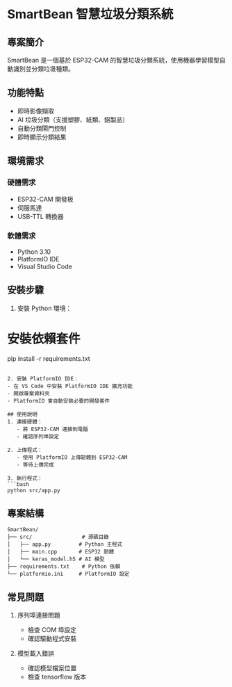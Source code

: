 # SmartBean 智慧垃圾分類系統

## 專案簡介
SmartBean 是一個基於 ESP32-CAM 的智慧垃圾分類系統，使用機器學習模型自動識別並分類垃圾種類。

## 功能特點
- 即時影像擷取
- AI 垃圾分類（支援塑膠、紙類、鋁製品）
- 自動分類閘門控制
- 即時顯示分類結果

## 環境需求
### 硬體需求
- ESP32-CAM 開發板
- 伺服馬達
- USB-TTL 轉換器

### 軟體需求
- Python 3.10
- PlatformIO IDE
- Visual Studio Code

## 安裝步驟
1. 安裝 Python 環境：

# 安裝依賴套件
pip install -r requirements.txt
```

2. 安裝 PlatformIO IDE：
- 在 VS Code 中安裝 PlatformIO IDE 擴充功能
- 開啟專案資料夾
- PlatformIO 會自動安裝必要的開發套件

## 使用說明
1. 連接硬體：
   - 將 ESP32-CAM 連接到電腦
   - 確認序列埠設定

2. 上傳程式：
   - 使用 PlatformIO 上傳韌體到 ESP32-CAM
   - 等待上傳完成

3. 執行程式：
```bash
python src/app.py
```

## 專案結構
```
SmartBean/
├── src/                # 源碼目錄
│   ├── app.py         # Python 主程式
│   ├── main.cpp       # ESP32 韌體
│   └── keras_model.h5 # AI 模型
├── requirements.txt    # Python 依賴
└── platformio.ini     # PlatformIO 設定
```

## 常見問題
1. 序列埠連接問題
   - 檢查 COM 埠設定
   - 確認驅動程式安裝

2. 模型載入錯誤
   - 確認模型檔案位置
   - 檢查 tensorflow 版本



